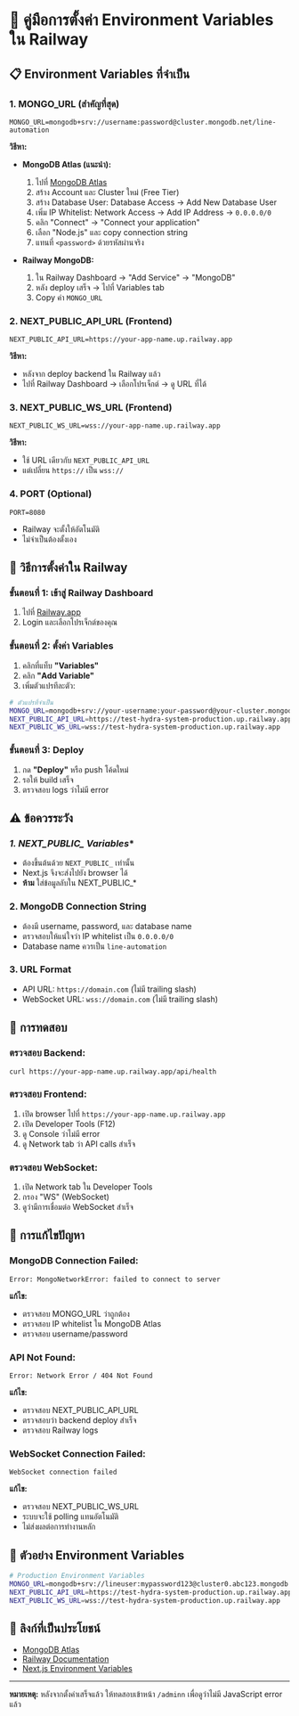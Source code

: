 # 🚀 คู่มือการตั้งค่า Environment Variables ใน Railway

## 📋 Environment Variables ที่จำเป็น

### **1. MONGO_URL** (สำคัญที่สุด)
```
MONGO_URL=mongodb+srv://username:password@cluster.mongodb.net/line-automation
```

**วิธีหา:**
- **MongoDB Atlas (แนะนำ):**
  1. ไปที่ [MongoDB Atlas](https://cloud.mongodb.com)
  2. สร้าง Account และ Cluster ใหม่ (Free Tier)
  3. สร้าง Database User: Database Access → Add New Database User
  4. เพิ่ม IP Whitelist: Network Access → Add IP Address → `0.0.0.0/0`
  5. คลิก "Connect" → "Connect your application"
  6. เลือก "Node.js" และ copy connection string
  7. แทนที่ `<password>` ด้วยรหัสผ่านจริง

- **Railway MongoDB:**
  1. ใน Railway Dashboard → "Add Service" → "MongoDB"
  2. หลัง deploy เสร็จ → ไปที่ Variables tab
  3. Copy ค่า `MONGO_URL`

### **2. NEXT_PUBLIC_API_URL** (Frontend)
```
NEXT_PUBLIC_API_URL=https://your-app-name.up.railway.app
```

**วิธีหา:**
- หลังจาก deploy backend ใน Railway แล้ว
- ไปที่ Railway Dashboard → เลือกโปรเจ็กต์ → ดู URL ที่ได้

### **3. NEXT_PUBLIC_WS_URL** (Frontend)
```
NEXT_PUBLIC_WS_URL=wss://your-app-name.up.railway.app
```

**วิธีหา:**
- ใช้ URL เดียวกับ `NEXT_PUBLIC_API_URL`
- แต่เปลี่ยน `https://` เป็น `wss://`

### **4. PORT** (Optional)
```
PORT=8080
```
- Railway จะตั้งให้อัตโนมัติ
- ไม่จำเป็นต้องตั้งเอง

## 🔧 วิธีการตั้งค่าใน Railway

### **ขั้นตอนที่ 1: เข้าสู่ Railway Dashboard**
1. ไปที่ [Railway.app](https://railway.app)
2. Login และเลือกโปรเจ็กต์ของคุณ

### **ขั้นตอนที่ 2: ตั้งค่า Variables**
1. คลิกที่แท็บ **"Variables"**
2. คลิก **"Add Variable"**
3. เพิ่มตัวแปรทีละตัว:

```bash
# ตัวแปรที่จำเป็น
MONGO_URL=mongodb+srv://your-username:your-password@your-cluster.mongodb.net/line-automation
NEXT_PUBLIC_API_URL=https://test-hydra-system-production.up.railway.app
NEXT_PUBLIC_WS_URL=wss://test-hydra-system-production.up.railway.app
```

### **ขั้นตอนที่ 3: Deploy**
1. กด **"Deploy"** หรือ push โค้ดใหม่
2. รอให้ build เสร็จ
3. ตรวจสอบ logs ว่าไม่มี error

## ⚠️ ข้อควรระวัง

### **1. NEXT_PUBLIC_* Variables**
- ต้องขึ้นต้นด้วย `NEXT_PUBLIC_` เท่านั้น
- Next.js จึงจะส่งไปยัง browser ได้
- **ห้าม** ใส่ข้อมูลลับใน NEXT_PUBLIC_*

### **2. MongoDB Connection String**
- ต้องมี username, password, และ database name
- ตรวจสอบให้แน่ใจว่า IP whitelist เป็น `0.0.0.0/0`
- Database name ควรเป็น `line-automation`

### **3. URL Format**
- API URL: `https://domain.com` (ไม่มี trailing slash)
- WebSocket URL: `wss://domain.com` (ไม่มี trailing slash)

## 🧪 การทดสอบ

### **ตรวจสอบ Backend:**
```bash
curl https://your-app-name.up.railway.app/api/health
```

### **ตรวจสอบ Frontend:**
1. เปิด browser ไปที่ `https://your-app-name.up.railway.app`
2. เปิด Developer Tools (F12)
3. ดู Console ว่าไม่มี error
4. ดู Network tab ว่า API calls สำเร็จ

### **ตรวจสอบ WebSocket:**
1. เปิด Network tab ใน Developer Tools
2. กรอง "WS" (WebSocket)
3. ดูว่ามีการเชื่อมต่อ WebSocket สำเร็จ

## 🐛 การแก้ไขปัญหา

### **MongoDB Connection Failed:**
```
Error: MongoNetworkError: failed to connect to server
```
**แก้ไข:**
- ตรวจสอบ MONGO_URL ว่าถูกต้อง
- ตรวจสอบ IP whitelist ใน MongoDB Atlas
- ตรวจสอบ username/password

### **API Not Found:**
```
Error: Network Error / 404 Not Found
```
**แก้ไข:**
- ตรวจสอบ NEXT_PUBLIC_API_URL
- ตรวจสอบว่า backend deploy สำเร็จ
- ตรวจสอบ Railway logs

### **WebSocket Connection Failed:**
```
WebSocket connection failed
```
**แก้ไข:**
- ตรวจสอบ NEXT_PUBLIC_WS_URL
- ระบบจะใช้ polling แทนอัตโนมัติ
- ไม่ส่งผลต่อการทำงานหลัก

## 📝 ตัวอย่าง Environment Variables

```bash
# Production Environment Variables
MONGO_URL=mongodb+srv://lineuser:mypassword123@cluster0.abc123.mongodb.net/line-automation
NEXT_PUBLIC_API_URL=https://test-hydra-system-production.up.railway.app
NEXT_PUBLIC_WS_URL=wss://test-hydra-system-production.up.railway.app
```

## 🔗 ลิงก์ที่เป็นประโยชน์

- [MongoDB Atlas](https://cloud.mongodb.com)
- [Railway Documentation](https://docs.railway.app)
- [Next.js Environment Variables](https://nextjs.org/docs/basic-features/environment-variables)

---

**หมายเหตุ:** หลังจากตั้งค่าเสร็จแล้ว ให้ทดสอบเข้าหน้า `/adminn` เพื่อดูว่าไม่มี JavaScript error แล้ว 